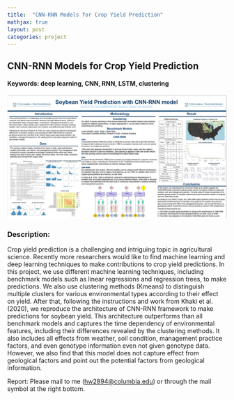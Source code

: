 ```yaml
---
title:  "CNN-RNN Models for Crop Yield Prediction"
mathjax: true
layout: post
categories: project
---
```

## CNN-RNN Models for Crop Yield Prediction
#### Keywords: deep learning, CNN, RNN, LSTM, clustering
![poster](/assets/EIB3_Poster.png)


### Description:
Crop yield prediction is a challenging and intriguing topic in agricultural science. Recently
more researchers would like to find machine learning and deep learning techniques to make
contributions to crop yield predictions. In this project, we use different machine learning techniques, including benchmark models such as linear regressions and regression trees, to make predictions. We also use clustering methods (Kmeans) to distinguish multiple clusters for various environmental types according to their effect on yield. After that, following the instructions and work from Khaki et al. (2020), we reproduce the architecture of CNN-RNN framework to make predictions for soybean yield. This architecture outperforms than all benchmark models and captures the time dependency of environmental features, including their differences revealed by the clustering methods. It also includes all effects from weather, soil condition, management practice factors, and even genotype information even not given genotype data. However, we also find that this model does not capture effect from geological factors and point out the potential factors from geological information.

Report: Please mail to me (hw2894@columbia.edu) or through the mail symbol at the right bottom.

